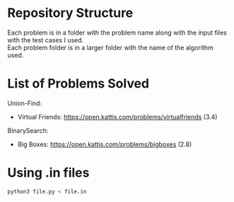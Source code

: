 # Repository Structure 
Each problem is in a folder with the problem name along with the input files with the test cases I used. <br />
Each problem folder is in a larger folder with the name of the algorithm used.

# List of Problems Solved
Union-Find:
- Virtual Friends: https://open.kattis.com/problems/virtualfriends (3.4) <br />

BinarySearch:
- Big Boxes: https://open.kattis.com/problems/bigboxes (2.8) <br />

# Using .in files
```bash
python3 file.py < file.in
```
